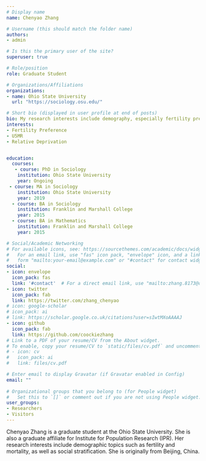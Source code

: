 ```yaml
---
# Display name
name: Chenyao Zhang

# Username (this should match the folder name)
authors:
- admin

# Is this the primary user of the site?
superuser: true

# Role/position
role: Graduate Student

# Organizations/Affiliations
organizations:
- name: Ohio State University
  url: "https://sociology.osu.edu/"

# Short bio (displayed in user profile at end of posts)
bio: My research interests include demography, especially fertility preferences, demographic changes in the developing world and the cause and consequences of such changes. I am also deeply intrigued by the area of social stratification.
interests:
- Fertility Preference
- U5MR
- Relative Deprivation 


education:
  courses:
   - course: PhD in Sociology
    institution: Ohio State University 
    year: Ongoing
 - course: MA in Sociology
    institution: Ohio State University 
    year: 2019
  - course: BA in Sociology 
    institution: Franklin and Marshall College
    year: 2015
  - course: BA in Mathematics
    institution: Franklin and Marshall College
    year: 2015

# Social/Academic Networking
# For available icons, see: https://sourcethemes.com/academic/docs/widgets/#icons
#   For an email link, use "fas" icon pack, "envelope" icon, and a link in the
#   form "mailto:your-email@example.com" or "#contact" for contact widget.
social:
- icon: envelope
  icon_pack: fas
  link: '#contact'  # For a direct email link, use "mailto:zhang.8173@osu.edu".
- icon: twitter
  icon_pack: fab
  link: https://twitter.com/zhang_chenyao
# icon: google-scholar
# icon_pack: ai
# link: https://scholar.google.co.uk/citations?user=sIwtMXoAAAAJ
- icon: github
  icon_pack: fab
  link: https://github.com/coockiezhang
# Link to a PDF of your resume/CV from the About widget.
# To enable, copy your resume/CV to `static/files/cv.pdf` and uncomment the lines below.  
# - icon: cv
#   icon_pack: ai
#   link: files/cv.pdf

# Enter email to display Gravatar (if Gravatar enabled in Config)
email: ""
  
# Organizational groups that you belong to (for People widget)
#   Set this to `[]` or comment out if you are not using People widget.  
user_groups:
- Researchers
- Visitors
---
```


Chenyao Zhang is a graduate student at the Ohio State University. She is also a graduate affiliate for Institute for Population Research (IPR). Her research interests include demographic topics such as fertility and mortality, as well as social stratification. She is originally from Beijing, China.
